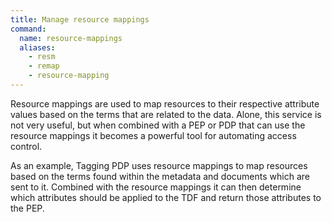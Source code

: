 ```yaml
---
title: Manage resource mappings
command:
  name: resource-mappings
  aliases:
    - resm
    - remap
    - resource-mapping
---
```


Resource mappings are used to map resources to their respective attribute values based on the terms
that are related to the data. Alone, this service is not very useful, but when combined with a PEP
or PDP that can use the resource mappings it becomes a powerful tool for automating access control.

As an example, Tagging PDP uses resource mappings to map resources based on the terms found within
the metadata and documents which are sent to it. Combined with the resource mappings it can then
determine which attributes should be applied to the TDF and return those attributes to the PEP.
